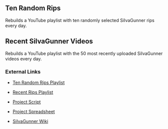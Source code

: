 ## Ten Random Rips

Rebuilds a YouTube playlist with ten randomly selected SiIvaGunner rips every day.

## Recent SiIvaGunner Videos

Rebuilds a YouTube playlist with the 50 most recently uploaded SiIvaGunner videos every day.

### External Links

* [Ten Random Rips Playlist](https://www.youtube.com/playlist?list=PLn8P5M1uNQk4336xHrr0boOX-3fLJGeLP)

* [Recent Rips Playlist](https://www.youtube.com/playlist?list=PLn8P5M1uNQk68YEXoZYybM41Kc8GK8-8q)

* [Project Script](https://script.google.com/d/1riS6z4TMmDtkjw5n4u0FARZ7ipjbBZNdeyml1i8lZiXD2dE0GdpPYUlR/edit?usp=sharing)

* [Project Spreadsheet](https://docs.google.com/spreadsheets/d/1Ay8mIwv99hBDSym0o_vol0tgRyUtRFH02fEEM79v_64/edit?usp=sharing)

* [SiIvaGunner Wiki](https://siivagunner.fandom.com/wiki/SiIvaGunner_Wikia)
